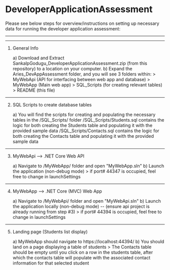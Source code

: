 # DeveloperApplicationAssessment

Please see below steps for overview/instructions on setting up necessary data for running the developer application assessment:

---------------------------------------
---------------------------------------

1) General Info

	a) Download and Extract SankalpGodugu_DeveloperApplicationAssessment.zip (from this repository) to a location on your computer.
	b) Expand the Aries_DevAppAssessment folder, and you will see 3 folders within:
		> MyWebApi (API for interfacing between web app and database)
		> MyWebApp (Main web app)
		> SQL_Scripts (for creating relevant tables)
		> README (this file)

---------------------------------------

2) SQL Scripts to create database tables

	a) You will find the scripts for creating and populating the necessary tables in the /SQL_Scripts/ folder
		/SQL_Scripts/Students.sql contains the logic for both creating the Students table and populating it with the provided sample data
		/SQL_Scripts/Contacts.sql contains the logic for both creating the Contacts table and populating it with the provided sample data

---------------------------------------

3) MyWebApi --> .NET Core Web API

	a) Navigate to /MyWebApp/ folder and open "MyWebApp.sln"
	b) Launch the application (non-debug mode)
		> if port# 44347 is occupied, feel free to change in launchSettings

---------------------------------------

4) MyWebApp --> .NET Core (MVC) Web App

	a) Navigate to /MyWebApi/ folder and open "MyWebApi.sln"
	b) Launch the application locally (non-debug mode) -- (ensure api project is already running from step #3)
		> if port# 44394 is occupied, feel free to change in launchSettings

---------------------------------------

5) Landing page (Students list display)

	a) MyWebApp should navigate to https://localhost:44394/
	b) You should land on a page displaying a table of students
		> The Contacts table should be empty until you click on a row in the students table, after which the contacts table will populate with the associated contact information for that selected student

